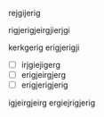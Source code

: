 rejgijerig

rigjerigjeirgjierjgi

kerkgerig
erigjerigji
- [ ] irjgiejigerg
- [ ] erigjeirgjerg
- [ ] erigjerigjerig

igjeirgjeirg
ergiejrigjerig